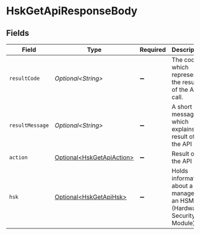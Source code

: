 # HskGetApiResponseBody


## Fields

| Field                                                                       | Type                                                                        | Required                                                                    | Description                                                                 |
| --------------------------------------------------------------------------- | --------------------------------------------------------------------------- | --------------------------------------------------------------------------- | --------------------------------------------------------------------------- |
| `resultCode`                                                                | *Optional\<String>*                                                         | :heavy_minus_sign:                                                          | The code which represents the result of the API call.                       |
| `resultMessage`                                                             | *Optional\<String>*                                                         | :heavy_minus_sign:                                                          | A short message which explains the result of the API call.                  |
| `action`                                                                    | [Optional\<HskGetApiAction>](../../models/operations/HskGetApiAction.md)    | :heavy_minus_sign:                                                          | Result of the API call                                                      |
| `hsk`                                                                       | [Optional\<HskGetApiHsk>](../../models/operations/HskGetApiHsk.md)          | :heavy_minus_sign:                                                          | Holds information about a key managed in an HSM (Hardware Security Module)<br/> |